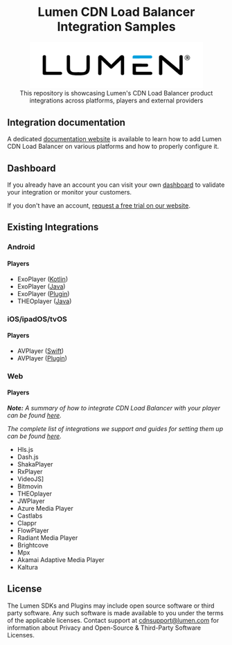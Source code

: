 <head>
  <link rel="icon" type="image/x-icon" href="../favicon.png" />
</head>
<h1 align="center">
  Lumen CDN Load Balancer Integration Samples
</h1>
<p align="center">
  <img alt="Lumen" src="../assets/lumen_logo.png" width="400" />
  <br />
  <span>This repository is showcasing Lumen's CDN Load Balancer product integrations across platforms, players and external providers</span>
</p>

## Integration documentation

A dedicated [documentation website](https://www.lumen.com/help/en-us/cdn/cdn-load-balancer.html) is available to learn how to add Lumen CDN Load Balancer on various platforms and how to properly configure it.

## Dashboard

If you already have an account you can visit your own [dashboard](https://dashboard.streamroot.io) to validate your integration or monitor your customers.

If you don't have an account, [request a free trial on our website](https://www.lumen.com/en-us/edge-computing/cdn-load-balancer.html).

## Existing Integrations

### Android

#### Players

- ExoPlayer ([Kotlin](android/ExoPlayerCDNLoadBalancer))
- ExoPlayer ([Java](android/ExoPlayerCDNLoadBalancerJava))
- ExoPlayer ([Plugin](android/ExoPlayerCDNLoadBalancerPlugin))
- THEOplayer ([Java](android/THEOplayerCDNLoadBalancerJava))

### iOS/ipadOS/tvOS

#### Players

- AVPlayer ([Swift](ios/AVPlayerCDNLoadBalancer))
- AVPlayer ([Plugin](ios/AVPlayerCDNLoadBalancerPlugin))

### Web

#### Players

_**Note:** A summary of how to integrate CDN Load Balancer with your player can be found [here](https://www.lumen.com/help/en-us/cdn/cdn-load-balancer/cdn-lb-web/setting-up-cdn-load-balancer.html)._

_The complete list of integrations we support and guides for setting them up can be found [here](https://github.com/streamroot/integration-samples/tree/686bdb69c087ff53fd50fd1ebfccc8c809db643d/mesh-delivery#web)._

- Hls.js
- Dash.js
- ShakaPlayer
- RxPlayer
- VideoJS]
- Bitmovin
- THEOplayer
- JWPlayer
- Azure Media Player
- Castlabs
- Clappr
- FlowPlayer
- Radiant Media Player
- Brightcove
- Mpx
- Akamai Adaptive Media Player
- Kaltura

## License

The Lumen SDKs and Plugins may include open source software or third party software. Any such software is made available to you under the terms of the applicable licenses. Contact support at [cdnsupport@lumen.com](mailto:cdnsupport@lumen.com) for information about Privacy and Open-Source & Third-Party Software Licenses.
